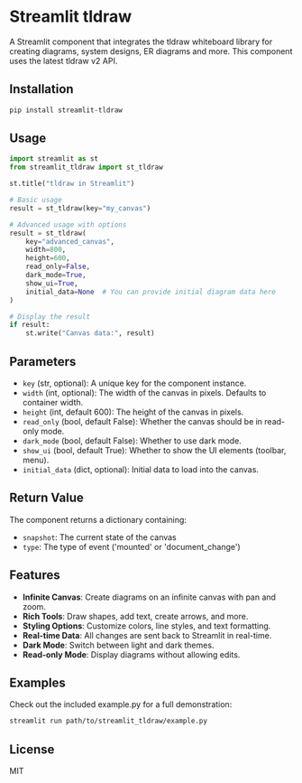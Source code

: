 # Streamlit tldraw

A Streamlit component that integrates the tldraw whiteboard library for creating diagrams, system designs, ER diagrams and more. This component uses the latest tldraw v2 API.

## Installation

```bash
pip install streamlit-tldraw
```

## Usage

```python
import streamlit as st
from streamlit_tldraw import st_tldraw

st.title("tldraw in Streamlit")

# Basic usage
result = st_tldraw(key="my_canvas")

# Advanced usage with options
result = st_tldraw(
    key="advanced_canvas",
    width=800,
    height=600,
    read_only=False,
    dark_mode=True,
    show_ui=True,
    initial_data=None  # You can provide initial diagram data here
)

# Display the result
if result:
    st.write("Canvas data:", result)
```

## Parameters

- `key` (str, optional): A unique key for the component instance.
- `width` (int, optional): The width of the canvas in pixels. Defaults to container width.
- `height` (int, default 600): The height of the canvas in pixels.
- `read_only` (bool, default False): Whether the canvas should be in read-only mode.
- `dark_mode` (bool, default False): Whether to use dark mode.
- `show_ui` (bool, default True): Whether to show the UI elements (toolbar, menu).
- `initial_data` (dict, optional): Initial data to load into the canvas.

## Return Value

The component returns a dictionary containing:
- `snapshot`: The current state of the canvas
- `type`: The type of event ('mounted' or 'document_change')

## Features

- **Infinite Canvas**: Create diagrams on an infinite canvas with pan and zoom.
- **Rich Tools**: Draw shapes, add text, create arrows, and more.
- **Styling Options**: Customize colors, line styles, and text formatting.
- **Real-time Data**: All changes are sent back to Streamlit in real-time.
- **Dark Mode**: Switch between light and dark themes.
- **Read-only Mode**: Display diagrams without allowing edits.

## Examples

Check out the included example.py for a full demonstration:

```bash
streamlit run path/to/streamlit_tldraw/example.py
```

## License

MIT